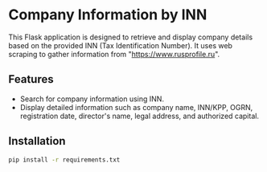 # Company Information by INN
This Flask application is designed to retrieve and display company details based on the provided INN (Tax Identification Number).
It uses web scraping to gather information from "https://www.rusprofile.ru". 
## Features
- Search for company information using INN.
- Display detailed information such as company name, INN/KPP, OGRN, registration date, director's name, legal address, and authorized capital.
## Installation
```bash
pip install -r requirements.txt
